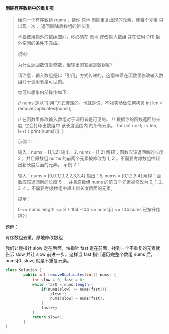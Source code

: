 #### [删除有序数组中的重复项](https://leetcode-cn.com/problems/remove-duplicates-from-sorted-array/)

>给你一个有序数组 nums ，请你 原地 删除重复出现的元素，使每个元素 只出现一次 ，返回删除后数组的新长度。
>
>不要使用额外的数组空间，你必须在 原地 修改输入数组 并在使用 O(1) 额外空间的条件下完成。
>
> 
>
>说明:
>
>为什么返回数值是整数，但输出的答案是数组呢?
>
>请注意，输入数组是以「引用」方式传递的，这意味着在函数里修改输入数组对于调用者是可见的。
>
>你可以想象内部操作如下:
>
>// nums 是以“引用”方式传递的。也就是说，不对实参做任何拷贝
>int len = removeDuplicates(nums);
>
>// 在函数里修改输入数组对于调用者是可见的。
>// 根据你的函数返回的长度, 它会打印出数组中 该长度范围内 的所有元素。
>for (int i = 0; i < len; i++) {
>    print(nums[i]);
>}
>
>示例 1：
>
>输入：nums = [1,1,2]
>输出：2, nums = [1,2]
>解释：函数应该返回新的长度 2 ，并且原数组 nums 的前两个元素被修改为 1, 2 。不需要考虑数组中超出新长度后面的元素。
>示例 2：
>
>输入：nums = [0,0,1,1,1,2,2,3,3,4]
>输出：5, nums = [0,1,2,3,4]
>解释：函数应该返回新的长度 5 ， 并且原数组 nums 的前五个元素被修改为 0, 1, 2, 3, 4 。不需要考虑数组中超出新长度后面的元素。
>
>
>提示：
>
>0 <= nums.length <= 3 * 104
>-104 <= nums[i] <= 104
>nums 已按升序排列



题解：

有序数组去重，原地修改数组

我们让慢指针 slow ⾛在后⾯，快指针 fast ⾛在前⾯，找到⼀个不重复的元素就告诉 slow 并让 slow 前进⼀步。这样当 fast 指针遍历完整个数组 nums 后，nums[0..slow] 就是不重复元素。



```java
class Solution {
        public int removeDuplicates(int[] nums) {
            int slow = 0, fast = 0;
            while (fast < nums.length){
                if(nums[slow] != nums[fast]){
                    slow++;
                    nums[slow] = nums[fast];
                }
                fast++;
            }
            return slow+1;
        }
}
```

